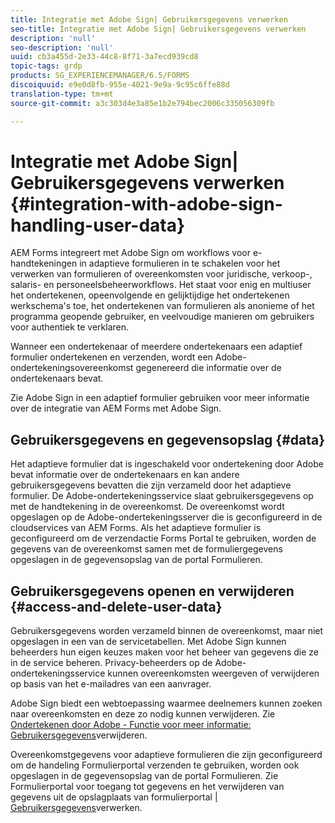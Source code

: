 ```yaml
---
title: Integratie met Adobe Sign| Gebruikersgegevens verwerken
seo-title: Integratie met Adobe Sign| Gebruikersgegevens verwerken
description: 'null'
seo-description: 'null'
uuid: cb3a455d-2e33-44c8-8f71-3a7ecd939cd8
topic-tags: grdp
products: SG_EXPERIENCEMANAGER/6.5/FORMS
discoiquuid: e9e0d8fb-955e-4021-9e9a-9c95c6ffe88d
translation-type: tm+mt
source-git-commit: a3c303d4e3a85e1b2e794bec2006c335056309fb

---
```



# Integratie met Adobe Sign| Gebruikersgegevens verwerken {#integration-with-adobe-sign-handling-user-data}

AEM Forms integreert met Adobe Sign om workflows voor e-handtekeningen in adaptieve formulieren in te schakelen voor het verwerken van formulieren of overeenkomsten voor juridische, verkoop-, salaris- en personeelsbeheerworkflows. Het staat voor enig en multiuser het ondertekenen, opeenvolgende en gelijktijdige het ondertekenen werkschema&#39;s toe, het ondertekenen van formulieren als anonieme of het programma geopende gebruiker, en veelvoudige manieren om gebruikers voor authentiek te verklaren.

Wanneer een ondertekenaar of meerdere ondertekenaars een adaptief formulier ondertekenen en verzenden, wordt een Adobe-ondertekeningsovereenkomst gegenereerd die informatie over de ondertekenaars bevat.

Zie Adobe Sign in een adaptief formulier [](/help/forms/using/working-with-adobe-sign.md)gebruiken voor meer informatie over de integratie van AEM Forms met Adobe Sign.

## Gebruikersgegevens en gegevensopslag {#data}

Het adaptieve formulier dat is ingeschakeld voor ondertekening door Adobe bevat informatie over de ondertekenaars en kan andere gebruikersgegevens bevatten die zijn verzameld door het adaptieve formulier. De Adobe-ondertekeningsservice slaat gebruikersgegevens op met de handtekening in de overeenkomst. De overeenkomst wordt opgeslagen op de Adobe-ondertekeningsserver die is geconfigureerd in de cloudservices van AEM Forms. Als het adaptieve formulier is geconfigureerd om de verzendactie Forms Portal te gebruiken, worden de gegevens van de overeenkomst samen met de formuliergegevens opgeslagen in de gegevensopslag van de portal Formulieren.

## Gebruikersgegevens openen en verwijderen {#access-and-delete-user-data}

Gebruikersgegevens worden verzameld binnen de overeenkomst, maar niet opgeslagen in een van de servicetabellen. Met Adobe Sign kunnen beheerders hun eigen keuzes maken voor het beheer van gegevens die ze in de service beheren. Privacy-beheerders op de Adobe-ondertekeningsservice kunnen overeenkomsten weergeven of verwijderen op basis van het e-mailadres van een aanvrager.

Adobe Sign biedt een webtoepassing waarmee deelnemers kunnen zoeken naar overeenkomsten en deze zo nodig kunnen verwijderen. Zie [Ondertekenen door Adobe - Functie voor meer informatie: Gebruikersgegevens](https://helpx.adobe.com/sign/help/adobesign_gdpr_user_deletion.html)verwijderen.

Overeenkomstgegevens voor adaptieve formulieren die zijn geconfigureerd om de handeling Formulierportal verzenden te gebruiken, worden ook opgeslagen in de gegevensopslag van de portal Formulieren. Zie Formulierportal voor toegang tot gegevens en het verwijderen van gegevens uit de opslagplaats van formulierportal [| Gebruikersgegevens](/help/forms/using/forms-portal-handling-user-data.md)verwerken.
